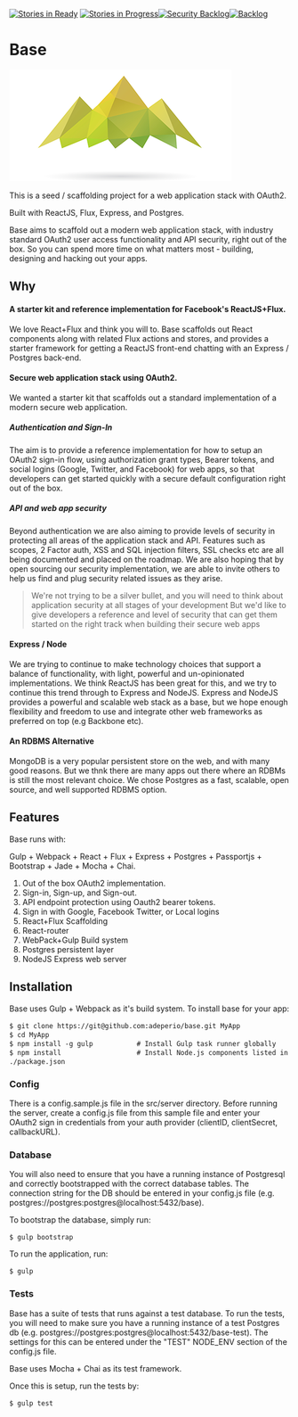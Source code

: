[![Stories in Ready](https://badge.waffle.io/adeperio/base.png?label=ready&title=Ready)](https://waffle.io/adeperio/base) [![Stories in Progress](https://badge.waffle.io/adeperio/base.svg?label=in%20progress&title=In%20Progress)](http://waffle.io/adeperio/base)[![Security Backlog](https://badge.waffle.io/adeperio/base.svg?label=security&title=security)](http://waffle.io/adeperio/base)[![Backlog](https://badge.waffle.io/adeperio/base.svg?label=backlog&title=backlog)](http://waffle.io/adeperio/base)

# Base
![Alt text](/logo.png?raw=true "Base")

This is a seed / scaffolding project for a web application stack with OAuth2.

Built with ReactJS, Flux, Express, and Postgres.

Base aims to scaffold out a modern web application stack, with industry standard OAuth2 user access functionality and API security, right out of the box. So you can spend more time on what matters most - building, designing and hacking out your apps.

## Why

#### A starter kit and reference implementation for Facebook's ReactJS+Flux.
We love React+Flux and think you will to. Base scaffolds out React components along with related Flux actions and stores, and provides a starter framework for getting a ReactJS front-end chatting with an Express / Postgres back-end.

#### Secure web application stack using OAuth2.
We wanted a starter kit that scaffolds out a standard implementation of a modern secure web application.

##### Authentication and Sign-In
The aim is to provide a reference implementation for how to setup an OAuth2 sign-in flow, using authorization grant types, Bearer tokens, and social logins (Google, Twitter, and Facebook) for web apps, so that developers can get started quickly with a secure default configuration right out of the box.

##### API and web app security
Beyond authentication we are also aiming to provide levels of security in protecting all areas of the application stack and API. Features such as scopes, 2 Factor auth, XSS and SQL injection filters, SSL checks etc are all being documented and placed on the roadmap. We are also hoping that by open sourcing our security implementation, we are able to invite others to help us find and plug security related issues as they arise.

> We're not trying to be a silver bullet, and you will need to think about application security at all stages of your development
> But we'd like to give developers a reference and level of security that can get them started on the right track when building their secure web apps

#### Express / Node
We are trying to continue to make technology choices that support a balance of functionality, with light, powerful and un-opinionated implementations. We think ReactJS has been great for this, and we try to continue this trend through to Express and NodeJS. Express and NodeJS provides a powerful and scalable web stack as a base, but we hope enough flexibility and freedom to use and integrate other web frameworks as preferred on top (e.g Backbone etc).

#### An RDBMS Alternative
MongoDB is a very popular persistent store on the web, and with many good reasons. But we thnk there are many apps out there where an RDBMs is still the most relevant choice. We chose Postgres as a fast, scalable, open source, and well supported RDBMS option.

## Features

Base runs with:

Gulp + Webpack + React + Flux + Express + Postgres + Passportjs + Bootstrap + Jade + Mocha + Chai.

1. Out of the box OAuth2 implementation.
2. Sign-in, Sign-up, and Sign-out.
3. API endpoint protection using Oauth2 bearer tokens.
4. Sign in with Google, Facebook Twitter, or Local logins
5. React+Flux Scaffolding
6. React-router
7. WebPack+Gulp Build system
8. Postgres persistent layer
9. NodeJS Express web server  

## Installation

Base uses Gulp + Webpack as it's build system. To install base for your app:

```shell
$ git clone https://git@github.com:adeperio/base.git MyApp
$ cd MyApp
$ npm install -g gulp           # Install Gulp task runner globally
$ npm install                   # Install Node.js components listed in ./package.json
```

### Config

There is a config.sample.js file in the src/server directory. Before running the server, create a config.js file from this sample file and enter your OAuth2 sign in credentials from your auth provider (clientID, clientSecret, callbackURL).

### Database

You will also need to ensure that you have a running instance of Postgresql and correctly bootstrapped with the correct database tables. The connection string for the DB should be entered in your config.js file (e.g. postgres://postgres:postgres@localhost:5432/base).

To bootstrap the database, simply run:

```shell
$ gulp bootstrap
```

To run the application, run:

```shell
$ gulp
```

### Tests

Base has a suite of tests that runs against a test database. To run the tests, you will need to make sure you have a running instance of a test Postgres db (e.g. postgres://postgres:postgres@localhost:5432/base-test). The settings for this can be entered under the "TEST" NODE_ENV section of the config.js file.

Base uses Mocha + Chai as its test framework.

Once this is setup, run the tests by:

```shell
$ gulp test
```

